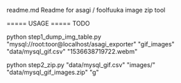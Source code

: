 readme.md
Readme for asagi / foolfuuka image zip tool



===== USAGE =====
TODO


python step1_dump_img_table.py "mysql://root:toor@localhost/asagi_exporter" "gif_images" "data/mysql_gif.csv" "1536638719722.webm"

python step2_zip.py "data/mysql_gif.csv" "images/" "data/mysql_gif_images.zip" "g"